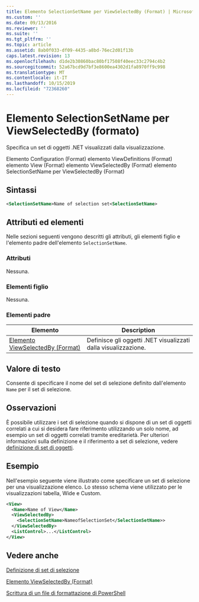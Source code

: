 ```yaml
---
title: Elemento SelectionSetName per ViewSelectedBy (Format) | Microsoft Docs
ms.custom: ''
ms.date: 09/13/2016
ms.reviewer: ''
ms.suite: ''
ms.tgt_pltfrm: ''
ms.topic: article
ms.assetid: 8ab0f033-df09-4435-a8bd-76ec2d01f13b
caps.latest.revision: 13
ms.openlocfilehash: d1de2b30860bac80bf17508f40eec33c2794c4b2
ms.sourcegitcommit: 52a67bcd9d7bf3e8600ea4302d1fa8970ff9c998
ms.translationtype: MT
ms.contentlocale: it-IT
ms.lasthandoff: 10/15/2019
ms.locfileid: "72368260"
---
```

# <a name="selectionsetname-element-for-viewselectedby-format"></a>Elemento SelectionSetName per ViewSelectedBy (formato)

Specifica un set di oggetti .NET visualizzati dalla visualizzazione.

Elemento Configuration (Format) elemento ViewDefinitions (Format) elemento View (Format) elemento ViewSelectedBy (Format) elemento SelectionSetName per ViewSelectedBy (Format)

## <a name="syntax"></a>Sintassi

```xml
<SelectionSetName>Name of selection set<SelectionSetName>
```

## <a name="attributes-and-elements"></a>Attributi ed elementi

Nelle sezioni seguenti vengono descritti gli attributi, gli elementi figlio e l'elemento padre dell'elemento `SelectionSetName`.

### <a name="attributes"></a>Attributi

Nessuna.

### <a name="child-elements"></a>Elementi figlio

Nessuna.

### <a name="parent-elements"></a>Elementi padre

|Elemento|Description|
|-------------|-----------------|
|[Elemento ViewSelectedBy (Format)](./viewselectedby-element-format.md)|Definisce gli oggetti .NET visualizzati dalla visualizzazione.|

## <a name="text-value"></a>Valore di testo

Consente di specificare il nome del set di selezione definito dall'elemento `Name` per il set di selezione.

## <a name="remarks"></a>Osservazioni

È possibile utilizzare i set di selezione quando si dispone di un set di oggetti correlati a cui si desidera fare riferimento utilizzando un solo nome, ad esempio un set di oggetti correlati tramite ereditarietà. Per ulteriori informazioni sulla definizione e il riferimento a set di selezione, vedere [definizione di set di oggetti](./defining-selection-sets.md).

## <a name="example"></a>Esempio

Nell'esempio seguente viene illustrato come specificare un set di selezione per una visualizzazione elenco. Lo stesso schema viene utilizzato per le visualizzazioni tabella, Wide e Custom.

```xml
<View>
  <Name>Name of View</Name>
  <ViewSelectedBy>
    <SelectionSetName>NameofSelectionSet</SelectionSetName>>
  </ViewSelectedBy>
  <ListControl>...</ListControl>
</View>
```

## <a name="see-also"></a>Vedere anche

[Definizione di set di selezione](./defining-selection-sets.md)

[Elemento ViewSelectedBy (Format)](./viewselectedby-element-format.md)

[Scrittura di un file di formattazione di PowerShell](./writing-a-powershell-formatting-file.md)
